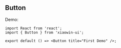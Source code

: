 <!--
 * @Descripttion: Bernard
 * @Author: xiaowin
 * @Date: 2021-11-22 17:54:25
 * @LastEditors: guoqiang
 * @LastEditTime: 2021-11-22 17:54:25
 * @Copyright:  ©云粒智慧科技有限公司 All rights reserved
-->

## Button

Demo:

```tsx
import React from 'react';
import { Button } from 'xiaowin-ui';

export default () => <Button title="First Demo" />;
```
